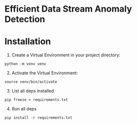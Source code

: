 # Efficient Data Stream Anomaly Detection

# Installation

1. Create a Virtual Environment in your project directory:

```
python -m venv venv
```

2. Activate the Virtual Environment:
```
source venv/bin/activate
```

3. List all deps installed

```
pip freeze > requirements.txt
```


4. Run all deps

```
pip install -r requirements.txt
```

